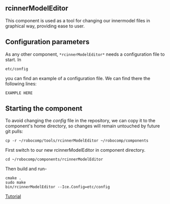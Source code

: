 ## rcinnerModelEditor

This component is used as a tool for changing our innermodel files in graphical way, providing ease to user.


## Configuration parameters

As any other component,
``` *rcinnerModelEditor* ```
needs a configuration file to start. In

    etc/config

you can find an example of a configuration file. We can find there the following lines:

    EXAMPLE HERE


## Starting the component
To avoid changing the *config* file in the repository, we can copy it to the component's home directory, so changes will remain untouched by future git pulls:

```cp -r ~/robocomp/tools/rcinnerModelEditor ~/robocomp/components ```

First switch to our new rcinnerModelEditor in component directory.

```cd ~/robocomp/components/rcinnerModelEditor```

Then build and run-

```
cmake .
sudo make
bin/rcinnerModelEditor --Ice.Config=etc/config
```

[Tutorial](tut.md)
